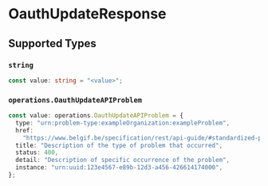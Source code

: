 # OauthUpdateResponse


## Supported Types

### `string`

```typescript
const value: string = "<value>";
```

### `operations.OauthUpdateAPIProblem`

```typescript
const value: operations.OauthUpdateAPIProblem = {
  type: "urn:problem-type:exampleOrganization:exampleProblem",
  href:
    "https://www.belgif.be/specification/rest/api-guide/#standardized-problem-types",
  title: "Description of the type of problem that occurred",
  status: 400,
  detail: "Description of specific occurrence of the problem",
  instance: "urn:uuid:123e4567-e89b-12d3-a456-426614174000",
};
```

